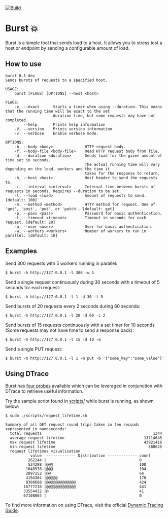 [![Build](https://github.com/karencfv/burst/actions/workflows/test.yml/badge.svg)](https://github.com/karencfv/burst/actions/workflows/test.yml)

# Burst 💥

Burst is a simple tool that sends load to a host. It allows you to stress test a host or endpoint by sending a configurable amount of load.


## How to use

```console
burst 0.1-dev
Sends bursts of requests to a specified host.

USAGE:
    burst [FLAGS] [OPTIONS] --host <host>

FLAGS:
    -e, --exact      Starts a timer when using --duration. This means that the running time will be exact to the set
                     duration time, but some requests may have not completed.
        --help       Prints help information
    -V, --version    Prints version information
    -v, --verbose    Enable verbose mode.

OPTIONS:
    -b, --body <body>              HTTP request body.
    -f, --body-file <body-file>    Read HTTP request body from file.
    -d, --duration <duration>      Sends load for the given amount of time set in seconds.
                                   The actual running time will vary depending on the load, workers and the time it
                                   takes for the response to return.
    -h, --host <host>              Host header to send the requests to.
    -i, --interval <interval>      Interval time between bursts of requests in seconds. Requires --duration to be set.
    -l, --load <load>              Amount of requests to send. [default: 100]
    -m, --method <method>          HTTP method for request. One of 'get', 'post', 'put', or 'patch'. [default: get]
    -p, --pass <pass>              Password for basic authentication.
    -t, --timeout <timeout>        Timeout in seconds for each request. [default: 20]
    -u, --user <user>              User for basic authentication.
    -w, --workers <workers>        Number of workers to run in parallel. [default: 10]
```

## Examples

Send 300 requests with 5 workers running in parallel:

```console
$ burst -h http://127.0.0.1 -l 300 -w 5
```

Send a single request continuously during 30 seconds with a timeout of 5 seconds for each request:

```console
$ burst -h http://127.0.0.1 -l 1 -d 30 -t 5
```

Send bursts of 20 requests every 2 seconds during 60 seconds:
```console
$ burst -h http://127.0.0.1 -l 20 -d 60 -i 2
```

Send bursts of 15 requests continuously with a set timer for 10 seconds (Some requests may not have time to send a response back):
```console
$ burst -h http://127.0.0.1 -l 15 -d 10 -e
```

Send a single PUT request:
```console
$ burst -h http://127.0.0.1 -l 1 -m put -b '{"some_key":"some_value"}'
```

## Using DTrace

Burst has [four probes](./src/burst.d) available which can be leveraged in conjunction with DTrace to retrieve useful information. 

Try the sample script found in [scripts/](./scripts/request_lifetime.sh) while burst is running, as shown below:

```console
$ sudo ./scripts/request_lifetime.sh 

Summary of all GET request round trips taken in ten seconds represented in nanoseconds:
  total requests                                                 1344
  average request lifetime                                   13714645
  max request lifetime                                       43921416
  min request lifetime                                         888625
  request lifetimes visualisation                   
           value  ------------- Distribution ------------- count    
          262144 |                                         0        
          524288 |@@@                                      100      
         1048576 |@@@                                      104      
         2097152 |@@                                       64       
         4194304 |@@@@@                                    170      
         8388608 |@@@@@@@@@@@@@                            424      
        16777216 |@@@@@@@@@@@@@                            441      
        33554432 |@                                        41       
        67108864 |                                         0  
```

To find more information on using DTrace, visit the official [Dynamic Tracing Guide](https://illumos.org/books/dtrace/preface.html#preface).
